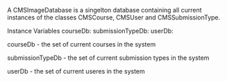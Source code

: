 A CMSImageDatabase is a singelton database containing all current instances of the classes CMSCourse, CMSUser and CMSSubmissionType.

Instance Variables
	courseDb:		<OrderedCollection>
	submissionTypeDb:		<OrderedCollection>
	userDb:		<Dictionary>

courseDb
	- the set of current courses in the system

submissionTypeDb
	- the set of current submission types in the system

userDb
	- the set of current useres in the system
